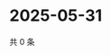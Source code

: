 # 2025-05-31

共 0 条

<!-- BEGIN ZHIHUQUESTIONS -->
<!-- 最后更新时间 Sat May 31 2025 19:08:51 GMT+0800 (China Standard Time) -->

<!-- END ZHIHUQUESTIONS -->
